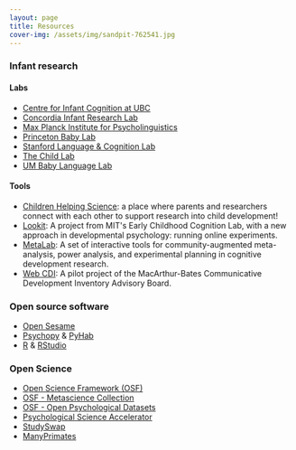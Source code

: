 ```yaml
---
layout: page
title: Resources
cover-img: /assets/img/sandpit-762541.jpg
---
```

<!--
To-do:
- ask if anyone from MB wants to add their website
- add more resources

Obs.
Governing Board members' labs
Organized in alphabetical order
-->

### Infant research

#### Labs

* [Centre for Infant Cognition at UBC](https://cic.psych.ubc.ca/)
* [Concordia Infant Research Lab](http://infantresearch.ca/)
* [Max Planck Institute for Psycholinguistics](https://www.mpi.nl/)
* [Princeton Baby Lab](http://babylab.princeton.edu/)
* [Stanford Language & Cognition Lab](http://langcog.stanford.edu/)
* [The Child Lab](https://www.thechildlab.com/for-researchers)
* [UM Baby Language Lab](https://babylanguagelab.org/)

#### Tools

* [Children Helping Science](https://childrenhelpingscience.com/): a place where parents and researchers connect with each other to support research into child development!
* [Lookit](https://lookit.mit.edu/): A project from MIT's Early Childhood Cognition Lab, with a new approach in developmental psychology: running online experiments.
* [MetaLab](http://metalab.stanford.edu): A set of interactive tools for community-augmented meta-analysis, power analysis, and experimental planning in cognitive development research.
* [Web CDI](https://webcdi.stanford.edu/): A pilot project of the MacArthur-Bates Communicative Development Inventory Advisory Board.

### Open source software

* [Open Sesame](https://osdoc.cogsci.nl/)
* [Psychopy](https://www.psychopy.org/) & [PyHab](https://github.com/jfkominsky/PyHab/releases)
* [R](https://www.r-project.org/) & [RStudio](https://rstudio.com/)

### Open Science

* [Open Science Framework (OSF)](https://osf.io/)
* [OSF - Metascience Collection](https://osf.io/collections/metascience/discover)
* [OSF - Open Psychological Datasets](https://osf.io/th8ew/)
* [Psychological Science Accelerator](https://psysciacc.org/)
* [StudySwap](https://osf.io/meetings/StudySwap/)
* [ManyPrimates](https://manyprimates.github.io/)
